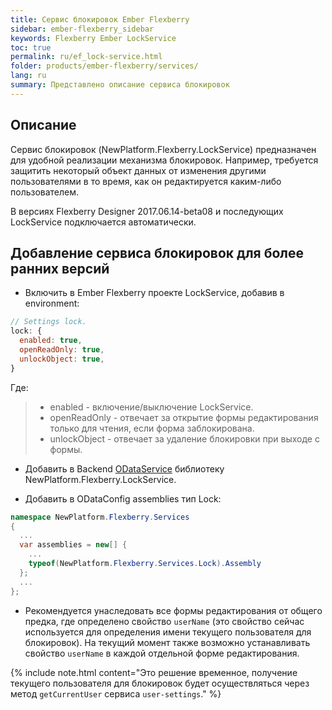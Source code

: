 ```yaml
---
title: Сервис блокировок Ember Flexberry
sidebar: ember-flexberry_sidebar
keywords: Flexberry Ember LockService
toc: true
permalink: ru/ef_lock-service.html
folder: products/ember-flexberry/services/
lang: ru
summary: Представлено описание сервиса блокировок
---
```


## Описание

Сервис блокировок (NewPlatform.Flexberry.LockService) предназначен для удобной реализации механизма блокировок. Например, требуется защитить некоторый объект данных от изменения другими пользователями в то время, как он редактируется каким-либо пользователем.

В версиях Flexberry Designer 2017.06.14-beta08 и последующих LockService подключается автоматически.

## Добавление сервиса блокировок для более ранних версий

* Включить в Ember Flexberry проекте LockService, добавив в environment:

```js
// Settings lock.
lock: {
  enabled: true,
  openReadOnly: true,
  unlockObject: true,
}
```

Где:
> * enabled - включение/выключение LockService.
> * openReadOnly - отвечает за открытие формы редактирования только для чтения, если форма заблокирована.
> * unlockObject -  отвечает за удаление блокировки при выходе с формы.

* Добавить в Backend [ODataService](flexberry-o-r-m-o-data-service.html) библиотеку NewPlatform.Flexberry.LockService.

* Добавить в ODataConfig assemblies тип Lock:
```cs
namespace NewPlatform.Flexberry.Services
{
  ...
  var assemblies = new[] {
    ...
    typeof(NewPlatform.Flexberry.Services.Lock).Assembly
  };
  ...
};
```

* Рекомендуется унаследовать все формы редактирования от общего предка, где определено свойство `userName` (это свойство сейчас используется для определения имени текущего пользователя для блокировок).
На текущий момент также возможно устанавливать свойство `userName` в каждой отдельной форме редактирования.

{% include note.html content="Это решение временное, получение текущего пользователя для блокировок будет осуществляться через метод `getCurrentUser` сервиса `user-settings`." %}
